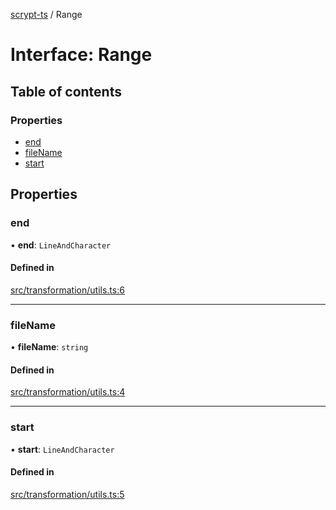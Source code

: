 [scrypt-ts](../README.md) / Range

# Interface: Range

## Table of contents

### Properties

- [end](Range.md#end)
- [fileName](Range.md#filename)
- [start](Range.md#start)

## Properties

### end

• **end**: `LineAndCharacter`

#### Defined in

[src/transformation/utils.ts:6](https://github.com/sCrypt-Inc/scrypt-ts/blob/d43e8cc/src/transformation/utils.ts#L6)

___

### fileName

• **fileName**: `string`

#### Defined in

[src/transformation/utils.ts:4](https://github.com/sCrypt-Inc/scrypt-ts/blob/d43e8cc/src/transformation/utils.ts#L4)

___

### start

• **start**: `LineAndCharacter`

#### Defined in

[src/transformation/utils.ts:5](https://github.com/sCrypt-Inc/scrypt-ts/blob/d43e8cc/src/transformation/utils.ts#L5)
